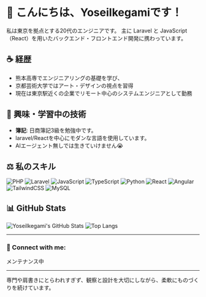 # 👋 こんにちは、YoseiIkegamiです！

私は東京を拠点とする20代のエンジニアです。
主に Laravel と JavaScript（React）を用いたバックエンド・フロントエンド開発に携わっています。

## ☕ 経歴
- 熊本高専でエンジニアリングの基礎を学び、
- 京都芸術大学ではアート・デザインの視点を習得
- 現在は東京駅近くの企業でリモート中心のシステムエンジニアとして勤務

## 🚀 興味・学習中の技術
- **簿記**: 日商簿記3級を勉強中です。
- laravel/Reactを中心にモダンな言語を使用しています。
- AIエージェント無しでは生きていけません😭

## ⚖️ 私のスキル

![PHP](https://img.shields.io/badge/PHP-777BB4?style=for-the-badge&logo=php&logoColor=white)
![Laravel](https://img.shields.io/badge/Laravel-FF2D20?style=for-the-badge&logo=laravel&logoColor=white)
![JavaScript](https://img.shields.io/badge/JavaScript-F7DF1E?style=for-the-badge&logo=javascript&logoColor=black)
![TypeScript](https://img.shields.io/badge/TypeScript-3178C6?style=for-the-badge&logo=typescript&logoColor=white)
![Python](https://img.shields.io/badge/Python-3776AB?style=for-the-badge&logo=python&logoColor=white)
![React](https://img.shields.io/badge/React-61DAFB?style=for-the-badge&logo=react&logoColor=black)
![Angular](https://img.shields.io/badge/Angular-DD0031?style=for-the-badge&logo=angular&logoColor=white)
![TailwindCSS](https://img.shields.io/badge/TailwindCSS-38B2AC?style=for-the-badge&logo=tailwind-css&logoColor=white)
![MySQL](https://img.shields.io/badge/MySQL-4479A1?style=for-the-badge&logo=mysql&logoColor=white)

## 📊 GitHub Stats

![YoseiIkegami's GitHub Stats](https://github-readme-stats.vercel.app/api?username=YoseiIkegami&show_icons=true&theme=radical&hide_title=true)
![Top Langs](https://github-readme-stats.vercel.app/api/top-langs/?username=YoseiIkegami&layout=compact&theme=radical)

---

### 👤 Connect with me:
メンテナンス中

---

専門や肩書きにとらわれすぎず、観察と設計を大切にしながら、柔軟にものづくりを続けています。

